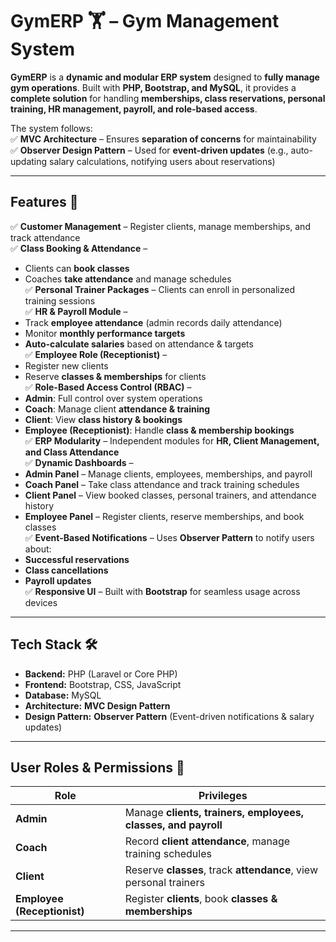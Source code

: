 # **GymERP 🏋️ – Gym Management System**  

**GymERP** is a **dynamic and modular ERP system** designed to **fully manage gym operations**. Built with **PHP, Bootstrap, and MySQL**, it provides a **complete solution** for handling **memberships, class reservations, personal training, HR management, payroll, and role-based access**.  

The system follows:  
✅ **MVC Architecture** – Ensures **separation of concerns** for maintainability  
✅ **Observer Design Pattern** – Used for **event-driven updates** (e.g., auto-updating salary calculations, notifying users about reservations)  

---

## **Features** 🚀  

✅ **Customer Management** – Register clients, manage memberships, and track attendance  
✅ **Class Booking & Attendance** –  
   - Clients can **book classes**  
   - Coaches **take attendance** and manage schedules  
✅ **Personal Trainer Packages** – Clients can enroll in personalized training sessions  
✅ **HR & Payroll Module** –  
   - Track **employee attendance** (admin records daily attendance)  
   - Monitor **monthly performance targets**  
   - **Auto-calculate salaries** based on attendance & targets  
✅ **Employee Role (Receptionist)** –  
   - Register new clients  
   - Reserve **classes & memberships** for clients  
✅ **Role-Based Access Control (RBAC)** –  
   - **Admin**: Full control over system operations  
   - **Coach**: Manage client **attendance & training**  
   - **Client**: View **class history & bookings**  
   - **Employee (Receptionist)**: Handle **class & membership bookings**  
✅ **ERP Modularity** – Independent modules for **HR, Client Management, and Class Attendance**  
✅ **Dynamic Dashboards** –  
   - **Admin Panel** – Manage clients, employees, memberships, and payroll  
   - **Coach Panel** – Take class attendance and track training schedules  
   - **Client Panel** – View booked classes, personal trainers, and attendance history  
   - **Employee Panel** – Register clients, reserve memberships, and book classes  
✅ **Event-Based Notifications** – Uses **Observer Pattern** to notify users about:  
   - **Successful reservations**  
   - **Class cancellations**  
   - **Payroll updates**  
✅ **Responsive UI** – Built with **Bootstrap** for seamless usage across devices  

---

## **Tech Stack** 🛠  

- **Backend:** PHP (Laravel or Core PHP)  
- **Frontend:** Bootstrap, CSS, JavaScript  
- **Database:** MySQL  
- **Architecture:** **MVC Design Pattern**  
- **Design Pattern:** **Observer Pattern** (Event-driven notifications & salary updates)  

---

## **User Roles & Permissions** 🔑  

| Role   | Privileges |
|--------|----------------------------------------------------------------|
| **Admin**  | Manage **clients, trainers, employees, classes, and payroll** |
| **Coach**  | Record **client attendance**, manage training schedules |
| **Client** | Reserve **classes**, track **attendance**, view personal trainers |
| **Employee (Receptionist)** | Register **clients**, book **classes & memberships** |

---
